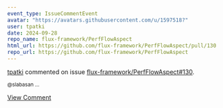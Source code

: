 ```yaml
---
event_type: IssueCommentEvent
avatar: "https://avatars.githubusercontent.com/u/1597518?"
user: tpatki
date: 2024-09-28
repo_name: flux-framework/PerfFlowAspect
html_url: https://github.com/flux-framework/PerfFlowAspect/pull/130
repo_url: https://github.com/flux-framework/PerfFlowAspect
---
```


<a href='https://github.com/tpatki' target='_blank'>tpatki</a> commented on issue <a href='https://github.com/flux-framework/PerfFlowAspect/pull/130' target='_blank'>flux-framework/PerfFlowAspect#130</a>.

<small>@slabasan ...</small>

<a href='https://github.com/flux-framework/PerfFlowAspect/pull/130' target='_blank'>View Comment</a>